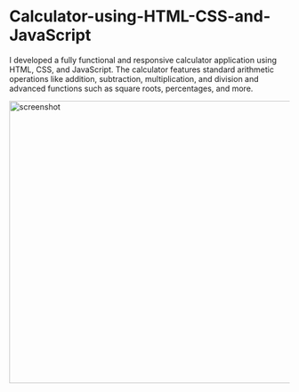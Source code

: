# Calculator-using-HTML-CSS-and-JavaScript

I developed a fully functional and responsive calculator application using HTML, CSS, and JavaScript. The calculator features standard arithmetic operations like addition, subtraction, multiplication, and division and advanced functions such as square roots, percentages, and more.



<img width="507" alt="screenshot" src="https://user-images.githubusercontent.com/34116562/54217627-00672b80-4512-11e9-8670-63cbed7a11bb.png">
